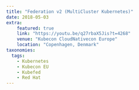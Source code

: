 ```yaml
---
title: "Federation v2 (MultiCluster Kubernetes)"
date: 2018-05-03
extra:
    featured: true
    link: "https://youtu.be/q27rbaX5Jis?t=4268"
    venue: "Kubecon CloudNativecon Europe" 
    location: "Copenhagen, Denmark"
taxonomies:
  tags:
    - Kubernetes
    - Kubecon EU
    - Kubefed
    - Red Hat
---
```

